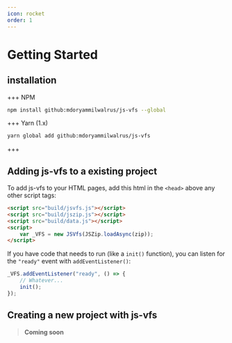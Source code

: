```yaml
---
icon: rocket
order: 1
---
```


# Getting Started

## installation

+++ NPM
```bash
npm install github:mdoryammilwalrus/js-vfs --global
```
+++ Yarn (1.x)
```bash
yarn global add github:mdoryammilwalrus/js-vfs
```
+++

## Adding js-vfs to a existing project

To add js-vfs to your HTML pages, add this html in the `<head>` above any other script tags:
```html
<script src="build/jsvfs.js"></script>
<script src="build/jszip.js"></script>
<script src="build/data.js"></script>
<script>
    var _VFS = new JSVfs(JSZip.loadAsync(zip));
</script>
```

If you have code that needs to run (like a `init()` function), you can listen for the `"ready"` event with `addEventListener()`:
```js
_VFS.addEventListener("ready", () => {
    // Whatever...
    init();
});
```

## Creating a new project with js-vfs

> **Coming soon**